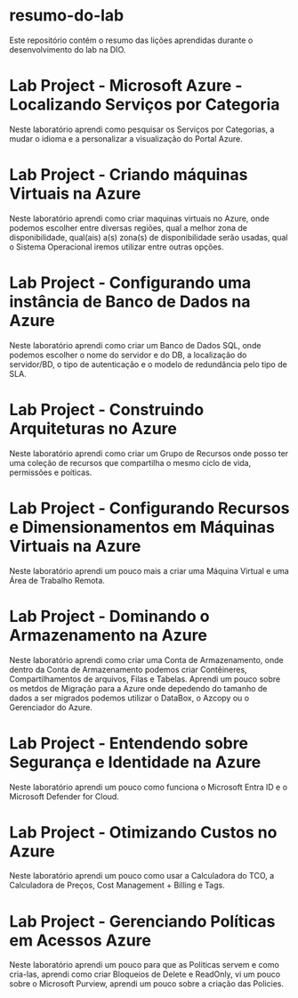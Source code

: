 # resumo-do-lab
Este repositório contém o resumo das lições aprendidas durante o desenvolvimento do lab na DIO.


# Lab Project - Microsoft Azure - Localizando Serviços por Categoria
Neste laboratório aprendi como pesquisar os Serviços por Categorias, a mudar o idioma e a personalizar a visualização do Portal Azure.

# Lab Project - Criando máquinas Virtuais na Azure
Neste laboratório aprendi como criar maquinas virtuais no Azure, onde podemos escolher entre diversas regiões, qual a melhor zona de disponibilidade, qual(ais) a(s) zona(s) de disponibilidade serão usadas, qual o Sistema Operacional iremos utilizar entre outras opções.

# Lab Project - Configurando uma instância de Banco de Dados na Azure
Neste laboratório aprendi como criar um Banco de Dados SQL, onde podemos escolher o nome do servidor e do DB, a localização do servidor/BD, o tipo de autenticação e o modelo de redundância pelo tipo de SLA.

# Lab Project - Construindo Arquiteturas no Azure
Neste laboratório aprendi como criar um Grupo de Recursos onde posso ter uma coleção de recursos que compartilha o mesmo ciclo de vida, permissões e poíticas.

# Lab Project - Configurando Recursos e Dimensionamentos em Máquinas Virtuais na Azure
Neste laboratório aprendi um pouco mais a criar uma Máquina Virtual e uma Área de Trabalho Remota.

# Lab Project - Dominando o Armazenamento na Azure
Neste laboratório aprendi como criar uma Conta de Armazenamento, onde dentro da Conta de Armazenamento podemos criar Contêineres, Compartilhamentos de arquivos, Filas e Tabelas. Aprendi um pouco sobre os metdos de Migração para a Azure onde depedendo do tamanho de dados a ser migrados podemos utilizar o DataBox, o Azcopy ou o Gerenciador do Azure.

# Lab Project - Entendendo sobre Segurança e Identidade na Azure
Neste laboratório aprendi um pouco como funciona o Microsoft Entra ID e o Microsoft Defender for Cloud.

# Lab Project - Otimizando Custos no Azure
Neste laboratório aprendi um pouco como usar a Calculadora do TCO, a Calculadora de Preços, Cost Management + Billing e Tags.

# Lab Project - Gerenciando Políticas em Acessos Azure
Neste laboratório aprendi um pouco para que as Politicas servem e como cria-las, aprendi como criar Bloqueios de Delete e ReadOnly, vi um pouco sobre o Microsoft Purview, aprendi um pouco sobre a criação das Policies.
